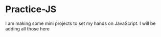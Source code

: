 # Practice-JS
I am making some mini projects to set my hands on JavaScript. I will be adding all those here
